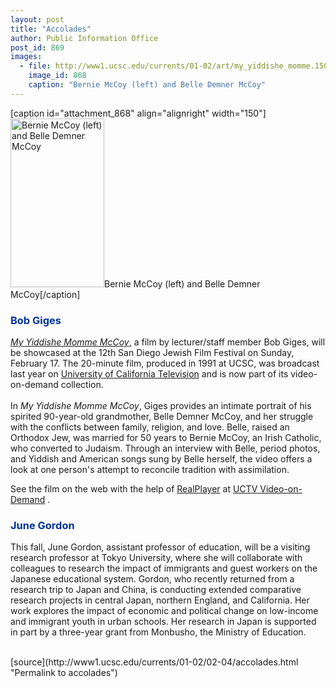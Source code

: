 ```yaml
---
layout: post
title: "Accolades"
author: Public Information Office
post_id: 869
images:
  - file: http://www1.ucsc.edu/currents/01-02/art/my_yiddishe_momme.150.gif
    image_id: 868
    caption: "Bernie McCoy (left) and Belle Demner McCoy"
---
```


[caption id="attachment_868" align="alignright" width="150"]<a href="http://localhost/mysite/wp-content/uploads/2002/02/my_yiddishe_momme.150.gif"><img class="size-full wp-image-868" src="http://localhost/mysite/wp-content/uploads/2002/02/my_yiddishe_momme.150.gif" alt="Bernie McCoy (left) and Belle Demner McCoy" width="150" height="270" /></a>Bernie McCoy (left) and Belle Demner McCoy[/caption]
<h3>
  <font color="#003399"><b>Bob Giges</b></font>
</h3><a href="http://www.homestead.com/zootsuit/mccoy.html"><i>My Yiddishe Momme McCoy</i>,</a> a film by lecturer/staff member Bob Giges, will be showcased at the 12th San Diego Jewish Film Festival on Sunday, February 17. The 20-minute film, produced in 1991 at UCSC, was broadcast last year on <a href="http://www.uctv.tv/library.asp">University of California Television</a> and is now part of its video-on-demand collection.<br>
<br>
In <i>My Yiddishe Momme McCoy</i>, Giges provides an intimate portrait of his spirited 90-year-old grandmother, Belle Demner McCoy, and her struggle with the conflicts between family, religion, and love. Belle, raised an Orthodox Jew, was married for 50 years to Bernie McCoy, an Irish Catholic, who converted to Judaism. Through an interview with Belle, period photos, and Yiddish and American songs sung by Belle herself, the video offers a look at one person's attempt to reconcile tradition with assimilation.
<p>
  See the film on the web with the help of <a href="http://www.real.com/">RealPlayer</a> at <a href="http://uctv.ucsd.edu/library2.asp?Date=&amp;summary=show&amp;title=My%20Yiddishe%20Momme%20McCoy&amp;keyword=&amp;showID=">UCTV Video-on-Demand</a> .
</p>
<h3>
  <font color="#003399">June Gordon</font>
</h3>
<p>
  This fall, June Gordon, assistant professor of education, will be a visiting research professor at Tokyo University, where she will collaborate with colleagues to research the impact of immigrants and guest workers on the Japanese educational system. Gordon, who recently returned from a research trip to Japan and China, is conducting extended comparative research projects in central Japan, northern England, and California. Her work explores the impact of economic and political change on low-income and immigrant youth in urban schools. Her research in Japan is supported in part by a three-year grant from Monbusho, the Ministry of Education.<br>
  <br>

</p>
[source](http://www1.ucsc.edu/currents/01-02/02-04/accolades.html "Permalink to accolades")
